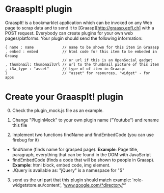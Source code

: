 GraaspIt! plugin
================
GraaspIt! is a bookmarklet application which can be invoked on any Web
page to scrap data and to send it to [Graasp][http://graasp.epfl.ch]
with a POST request. Everybody can create plugins for your own web
pages/platforms.  Your plugin should send the following information:

    { name : name             // name to be shown for this item in Graaasp
    , embed : embed           // html code for this item to be embeded in Graasp
                              // or url if this is an OpenSocial gadget
    , thumbnail: thumbnailUrl // url to the thumbnail picture of this item
    , i3a_type : "asset"      // type of of item in Graasp:
    }                         // "asset" for resources, "widget" - for apps
 
Create your GraaspIt! plugin
============================
0. Check the plugin_mock.js file as an example.

1. Change "PluginMock" to your own plugin name ("Youtube") and rename this file

2. Implement two functions findName and findEmbedCode (you can use firebug for it)
  * findName (finds name for grasped page).
    **Example**: Page title, paragraph, everything that can be found in the DOM with JavaScript
  * findEmbedCode (finds a code that will be shown to people in Graasp).
    **Example**: html block, embed code, img element.
  * JQuery is available as: "jQuery" is a namespace for "$"
3. send us the url part that this plugin should match
   example: 'role-widgetstore.eu/content', 'www.google.com/*directory/*'
